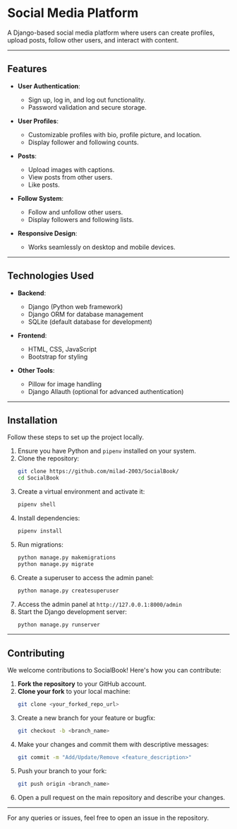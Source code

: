 # Social Media Platform

A Django-based social media platform where users can create profiles, upload posts, follow other users, and interact with content.

---

## Features

- **User Authentication**:
  - Sign up, log in, and log out functionality.
  - Password validation and secure storage.

- **User Profiles**:
  - Customizable profiles with bio, profile picture, and location.
  - Display follower and following counts.

- **Posts**:
  - Upload images with captions.
  - View posts from other users.
  - Like posts.

- **Follow System**:
  - Follow and unfollow other users.
  - Display followers and following lists.

- **Responsive Design**:
  - Works seamlessly on desktop and mobile devices.

---

## Technologies Used

- **Backend**:
  - Django (Python web framework)
  - Django ORM for database management
  - SQLite (default database for development)

- **Frontend**:
  - HTML, CSS, JavaScript
  - Bootstrap for styling

- **Other Tools**:
  - Pillow for image handling
  - Django Allauth (optional for advanced authentication)

---

## Installation

Follow these steps to set up the project locally.

1. Ensure you have Python and `pipenv` installed on your system.
2. Clone the repository:
   ```bash
   git clone https://github.com/milad-2003/SocialBook/
   cd SocialBook
   ```
3. Create a virtual environment and activate it:
   ```bash
   pipenv shell
   ```
4. Install dependencies:
   ```bash
   pipenv install
   ```
5. Run migrations:
   ```bash
   python manage.py makemigrations
   python manage.py migrate
   ```
6. Create a superuser to access the admin panel:
   ```bash
   python manage.py createsuperuser
   ```
7. Access the admin panel at `http://127.0.0.1:8000/admin`
8. Start the Django development server:
   ```bash
   python manage.py runserver
   ```
---

## Contributing

We welcome contributions to SocialBook! Here's how you can contribute:

1. **Fork the repository** to your GitHub account.
2. **Clone your fork** to your local machine:
   ```bash
   git clone <your_forked_repo_url>
   ```
3. Create a new branch for your feature or bugfix:
   ```bash
   git checkout -b <branch_name>
   ```
4. Make your changes and commit them with descriptive messages:
   ```bash
   git commit -m "Add/Update/Remove <feature_description>"
   ```
5. Push your branch to your fork:
   ```bash
   git push origin <branch_name>
   ```
6. Open a pull request on the main repository and describe your changes.

---

For any queries or issues, feel free to open an issue in the repository.
